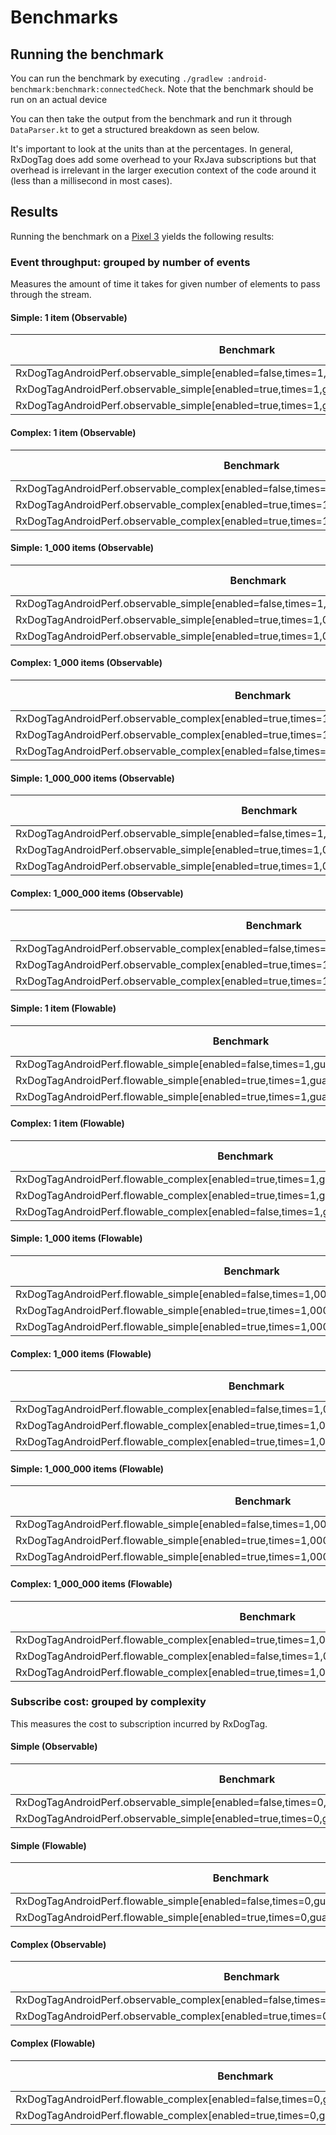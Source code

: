 # Benchmarks

## Running the benchmark

You can run the benchmark by executing `./gradlew :android-benchmark:benchmark:connectedCheck`. Note that the benchmark should be run on an actual device

You can then take the output from the benchmark and run it through `DataParser.kt` to get a structured breakdown as seen below.

It's important to look at the units than at the percentages. In general, RxDogTag does add some overhead to your RxJava subscriptions but that overhead is irrelevant in the larger execution context of the code around it (less than a millisecond in most cases).

## Results

Running the benchmark on a [Pixel 3](https://store.google.com/product/pixel_3_specs) yields the following results:

### Event throughput: grouped by number of events

Measures the amount of time it takes for given number of elements to pass through the stream.

#### Simple: 1 item (Observable)
| Benchmark | Time (ns) | Time (ms) | Percent Increase |
|----------|------------|-----------|------------------|
| RxDogTagAndroidPerf.observable_simple[enabled=false,times=1,guardedDelegateEnabled=false]          |         577ns |   0.001ms |
| RxDogTagAndroidPerf.observable_simple[enabled=true,times=1,guardedDelegateEnabled=false]           |      13,903ns |   0.014ms | 2309.53% |
| RxDogTagAndroidPerf.observable_simple[enabled=true,times=1,guardedDelegateEnabled=true]            |      14,303ns |   0.014ms | 2378.86% |

#### Complex: 1 item (Observable)
| Benchmark | Time (ns) | Time (ms) | Percent Increase |
|----------|------------|-----------|------------------|
| RxDogTagAndroidPerf.observable_complex[enabled=false,times=1,guardedDelegateEnabled=false]         |      79,250ns |   0.079ms |
| RxDogTagAndroidPerf.observable_complex[enabled=true,times=1,guardedDelegateEnabled=true]           |     116,120ns |   0.116ms | 46.52% |
| RxDogTagAndroidPerf.observable_complex[enabled=true,times=1,guardedDelegateEnabled=false]          |   1,799,375ns |   1.799ms | 2170.50% |

#### Simple: 1_000 items (Observable)
| Benchmark | Time (ns) | Time (ms) | Percent Increase |
|----------|------------|-----------|------------------|
| RxDogTagAndroidPerf.observable_simple[enabled=false,times=1,000,guardedDelegateEnabled=false]      |      23,987ns |  0.024ms |
| RxDogTagAndroidPerf.observable_simple[enabled=true,times=1,000,guardedDelegateEnabled=false]       |      40,871ns |  0.041ms | 70.39% |
| RxDogTagAndroidPerf.observable_simple[enabled=true,times=1,000,guardedDelegateEnabled=true]        |     149,349ns |  0.149ms | 522.62% |

#### Complex: 1_000 items (Observable)
| Benchmark | Time (ns) | Time (ms) | Percent Increase |
|----------|------------|-----------|------------------|
| RxDogTagAndroidPerf.observable_complex[enabled=true,times=1,000,guardedDelegateEnabled=false]      |     387,552ns |  0.388ms |
| RxDogTagAndroidPerf.observable_complex[enabled=true,times=1,000,guardedDelegateEnabled=true]       |     756,146ns |  0.756ms | 95.11% |
| RxDogTagAndroidPerf.observable_complex[enabled=false,times=1,000,guardedDelegateEnabled=false]     |   1,429,844ns |  1.430ms | 268.94% |

#### Simple: 1_000_000 items (Observable)
| Benchmark | Time (ns) | Time (ms) | Percent Increase |
|----------|------------|-----------|------------------|
| RxDogTagAndroidPerf.observable_simple[enabled=false,times=1,000,000,guardedDelegateEnabled=false]  |  23,983,701ns | 23.984ms |
| RxDogTagAndroidPerf.observable_simple[enabled=true,times=1,000,000,guardedDelegateEnabled=false]   |  26,762,085ns | 26.762ms |   11.58% |
| RxDogTagAndroidPerf.observable_simple[enabled=true,times=1,000,000,guardedDelegateEnabled=true]    | 161,242,933ns | 161.243ms |  572.30% |

#### Complex: 1_000_000 items (Observable)
| Benchmark | Time (ns) | Time (ms) | Percent Increase |
|----------|------------|-----------|------------------|
| RxDogTagAndroidPerf.observable_complex[enabled=false,times=1,000,000,guardedDelegateEnabled=false] | 234,562,471ns | 234.562ms |
| RxDogTagAndroidPerf.observable_complex[enabled=true,times=1,000,000,guardedDelegateEnabled=true]   | 239,577,889ns | 239.578ms |    2.14% |
| RxDogTagAndroidPerf.observable_complex[enabled=true,times=1,000,000,guardedDelegateEnabled=false]  | 243,418,670ns | 243.419ms |    3.78% |

#### Simple: 1 item (Flowable)
| Benchmark | Time (ns) | Time (ms) | Percent Increase |
|----------|------------|-----------|------------------|
| RxDogTagAndroidPerf.flowable_simple[enabled=false,times=1,guardedDelegateEnabled=false]            |         546ns |   0.001ms |
| RxDogTagAndroidPerf.flowable_simple[enabled=true,times=1,guardedDelegateEnabled=false]             |      13,923ns |   0.014ms | 2450.00% |
| RxDogTagAndroidPerf.flowable_simple[enabled=true,times=1,guardedDelegateEnabled=true]              |      14,609ns |   0.015ms | 2575.64% |

#### Complex: 1 item (Flowable)
| Benchmark | Time (ns) | Time (ms) | Percent Increase |
|----------|------------|-----------|------------------|
| RxDogTagAndroidPerf.flowable_complex[enabled=true,times=1,guardedDelegateEnabled=false]            |     130,781ns |   0.131ms |
| RxDogTagAndroidPerf.flowable_complex[enabled=true,times=1,guardedDelegateEnabled=true]             |     131,163ns |   0.131ms |  0.29% |
| RxDogTagAndroidPerf.flowable_complex[enabled=false,times=1,guardedDelegateEnabled=false]           |   1,456,641ns |   1.457ms | 1013.80% |

#### Simple: 1_000 items (Flowable)
| Benchmark | Time (ns) | Time (ms) | Percent Increase |
|----------|------------|-----------|------------------|
| RxDogTagAndroidPerf.flowable_simple[enabled=false,times=1,000,guardedDelegateEnabled=false]        |      24,299ns |  0.024ms |
| RxDogTagAndroidPerf.flowable_simple[enabled=true,times=1,000,guardedDelegateEnabled=false]         |      40,203ns |  0.040ms | 65.45% |
| RxDogTagAndroidPerf.flowable_simple[enabled=true,times=1,000,guardedDelegateEnabled=true]          |     152,370ns |  0.152ms | 527.06% |

#### Complex: 1_000 items (Flowable)
| Benchmark | Time (ns) | Time (ms) | Percent Increase |
|----------|------------|-----------|------------------|
| RxDogTagAndroidPerf.flowable_complex[enabled=false,times=1,000,guardedDelegateEnabled=false]       |     470,885ns | 0.471ms |
| RxDogTagAndroidPerf.flowable_complex[enabled=true,times=1,000,guardedDelegateEnabled=true]         |     592,499ns | 0.592ms | 25.83% |
| RxDogTagAndroidPerf.flowable_complex[enabled=true,times=1,000,guardedDelegateEnabled=false]        |     718,021ns | 0.718ms | 52.48% |

#### Simple: 1_000_000 items (Flowable)
| Benchmark | Time (ns) | Time (ms) | Percent Increase |
|----------|------------|-----------|------------------|
| RxDogTagAndroidPerf.flowable_simple[enabled=false,times=1,000,000,guardedDelegateEnabled=false]    |  23,566,147ns | 23.566ms |
| RxDogTagAndroidPerf.flowable_simple[enabled=true,times=1,000,000,guardedDelegateEnabled=false]     |  26,045,210ns | 26.045ms |   10.52% |
| RxDogTagAndroidPerf.flowable_simple[enabled=true,times=1,000,000,guardedDelegateEnabled=true]      | 158,885,276ns | 158.885ms |  574.21% |

#### Complex: 1_000_000 items (Flowable)
| Benchmark | Time (ns) | Time (ms) | Percent Increase |
|----------|------------|-----------|------------------|
| RxDogTagAndroidPerf.flowable_complex[enabled=true,times=1,000,000,guardedDelegateEnabled=false]    | 593,260,735ns | 593.261ms |
| RxDogTagAndroidPerf.flowable_complex[enabled=false,times=1,000,000,guardedDelegateEnabled=false]   | 629,395,375ns | 629.395ms |    6.09% |
| RxDogTagAndroidPerf.flowable_complex[enabled=true,times=1,000,000,guardedDelegateEnabled=true]     | 755,996,898ns | 755.997ms |   27.43% |


### Subscribe cost: grouped by complexity

This measures the cost to subscription incurred by RxDogTag.

#### Simple (Observable)
| Benchmark | Time (ns) | Time (ms) | Percent Increase |
|----------|------------|-----------|------------------|
| RxDogTagAndroidPerf.observable_simple[enabled=false,times=0,guardedDelegateEnabled=false]          |         329ns |   0.000ms |
| RxDogTagAndroidPerf.observable_simple[enabled=true,times=0,guardedDelegateEnabled=false]           |      14,293ns |   0.014ms | 4244.38% |

#### Simple (Flowable)
| Benchmark | Time (ns) | Time (ms) | Percent Increase |
|----------|------------|-----------|------------------|
| RxDogTagAndroidPerf.flowable_simple[enabled=false,times=0,guardedDelegateEnabled=false]            |         350ns |   0.000ms |
| RxDogTagAndroidPerf.flowable_simple[enabled=true,times=0,guardedDelegateEnabled=false]             |      14,616ns |   0.015ms | 4076.00% |

#### Complex (Observable)
| Benchmark | Time (ns) | Time (ms) | Percent Increase |
|----------|------------|-----------|------------------|
| RxDogTagAndroidPerf.observable_complex[enabled=false,times=0,guardedDelegateEnabled=false]         |       9,485ns |  0.009ms |
| RxDogTagAndroidPerf.observable_complex[enabled=true,times=0,guardedDelegateEnabled=false]          |      27,028ns |  0.027ms | 184.96% |

#### Complex (Flowable)
| Benchmark | Time (ns) | Time (ms) | Percent Increase |
|----------|------------|-----------|------------------|
| RxDogTagAndroidPerf.flowable_complex[enabled=false,times=0,guardedDelegateEnabled=false]           |      15,904ns |  0.016ms |
| RxDogTagAndroidPerf.flowable_complex[enabled=true,times=0,guardedDelegateEnabled=false]            |      50,602ns |  0.051ms | 218.17% |
